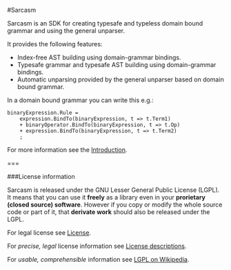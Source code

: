 #Sarcasm

Sarcasm is an SDK for creating typesafe and typeless domain bound grammar and using the general unparser.

It provides the following features:

  - Index-free AST building using domain-grammar bindings.
  - Typesafe grammar and typesafe AST building using domain-grammar bindings.
  - Automatic unparsing provided by the general unparser based on domain bound grammar.

In a domain bound grammar you can write this e.g.:

```
binaryExpression.Rule =
    expression.BindTo(binaryExpression, t => t.Term1)
    + binaryOperator.BindTo(binaryExpression, t => t.Op)
    + expression.BindTo(binaryExpression, t => t.Term2)
    ;
```

For more information see the [Introduction](https://github.com/davidnemeti/Sarcasm/wiki/Introduction).

===

###License information

Sarcasm is released under the GNU Lesser General Public License (LGPL). It means that you can use it **freely** as a library even in your **prorietary (closed source) software**. However if you copy or modify the whole source code or part of it, that **derivate work** should also be released under the LGPL.

For legal license see [License](License/License.txt).

For *precise, legal* license information see [License descriptions](Licenses).

For *usable, comprehensible* information see [LGPL on Wikipedia](http://en.wikipedia.org/wiki/GNU_Lesser_General_Public_License).
